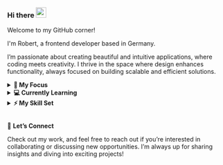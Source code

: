 ### Hi there <img src="https://github.com/user-attachments/assets/43a45733-db78-4dc7-947a-da9d1f9425a4" height="24">

Welcome to my GitHub corner!

I'm Robert, a frontend developer based in Germany.

I’m passionate about creating beautiful and intuitive applications, where coding meets creativity. I thrive in the space where design enhances functionality, always focused on building scalable and efficient solutions.

<details>
    <summary><strong>🎯 My Focus</strong></summary>
    <br>
    <ul>
        <li>Building responsive, accessible, and dynamic user interfaces</li>
        <li>Merging aesthetics with usability for standout user experiences</li>
        <li>Continuously exploring modern frameworks, tools, and best practices</li>
    </ul>
    <br>
</details>

<details>
    <summary><strong>💻 Currently Learning</strong></summary>
    <br>
    <ul>
        <li>Deepening expertise in JavaScript and TypeScript</li>
        <li>Experimenting with the frameworks Angular and Vue</li>
        <li>Expanding knowledge of performance optimization and accessibility</li>
    </ul>
    <br>
</details>

<details>
    <summary><strong>⚡ My Skill Set</strong></summary>
    <br>
    <ul>
        <li>Languages & Frameworks:
            <p align="left">
                <a href="https://skillicons.dev">
                    <img src="https://skillicons.dev/icons?i=html,css,sass,javascript,typescript,angular" />
                </a>
            </p>
        </li>
        <li>Development & Design Tools:
            <p align="left">
                <a href="https://skillicons.dev">
                    <img src="https://skillicons.dev/icons?i=git,github,vscode,firebase,figma,notion" />
                </a>
            </p>
        </li>
    </ul>
</details>

##

🚀 **Let’s Connect**

Check out my work, and feel free to reach out if you’re interested in collaborating or discussing new opportunities. I’m always up for sharing insights and diving into exciting projects!
